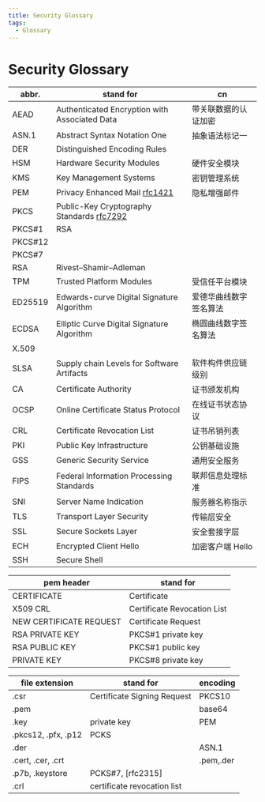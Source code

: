 ```yaml
---
title: Security Glossary
tags:
  - Glossary
---
```


# Security Glossary

| abbr.   | stand for                                     | cn                     |
| ------- | --------------------------------------------- | ---------------------- |
| AEAD    | Authenticated Encryption with Associated Data | 带关联数据的认证加密   |
| ASN.1   | Abstract Syntax Notation One                  | 抽象语法标记一         |
| DER     | Distinguished Encoding Rules                  |                        |
| HSM     | Hardware Security Modules                     | 硬件安全模块           |
| KMS     | Key Management Systems                        | 密钥管理系统           |
| PEM     | Privacy Enhanced Mail [rfc1421]               | 隐私增强邮件           |
| PKCS    | Public-Key Cryptography Standards [rfc7292]   |
| PKCS#1  | RSA                                           |
| PKCS#12 |
| PKCS#7  |
| RSA     | Rivest–Shamir–Adleman                         |
| TPM     | Trusted Platform Modules                      | 受信任平台模块         |
| ED25519 | Edwards-curve Digital Signature Algorithm     | 爱德华曲线数字签名算法 |
| ECDSA   | Elliptic Curve Digital Signature Algorithm    | 椭圆曲线数字签名算法   |
| X.509   |
| SLSA    | Supply chain Levels for Software Artifacts    | 软件构件供应链级别     |
| CA      | Certificate Authority                         | 证书颁发机构           |
| OCSP    | Online Certificate Status Protocol            | 在线证书状态协议       |
| CRL     | Certificate Revocation List                   | 证书吊销列表           |
| PKI     | Public Key Infrastructure                     | 公钥基础设施           |
| GSS     | Generic Security Service                      | 通用安全服务           |
| FIPS    | Federal Information Processing Standards      | 联邦信息处理标准       |
| SNI     | Server Name Indication                        | 服务器名称指示         |
| TLS     | Transport Layer Security                      | 传输层安全             |
| SSL     | Secure Sockets Layer                          | 安全套接字层           |
| ECH     | Encrypted Client Hello                        | 加密客户端 Hello       |
| SSH     | Secure Shell                                  |                        |

[rfc1421]: https://www.rfc-editor.org/rfc/rfc1421
[rfc7292]: https://www.rfc-editor.org/rfc/rfc7292

| pem header              | stand for                   |
| ----------------------- | --------------------------- |
| CERTIFICATE             | Certificate                 |
| X509 CRL                | Certificate Revocation List |
| NEW CERTIFICATE REQUEST | Certificate Request         |
| RSA PRIVATE KEY         | PKCS#1 private key          |
| RSA PUBLIC KEY          | PKCS#1 public key           |
| PRIVATE KEY             | PKCS#8 private key          |

| file extension      | stand for                   | encoding  |
| ------------------- | --------------------------- | --------- |
| .csr                | Certificate Signing Request | PKCS10    |
| .pem                |                             | base64    |
| .key                | private key                 | PEM       |
| .pkcs12, .pfx, .p12 | PCKS                        |
| .der                |                             | ASN.1     |
| .cert, .cer, .crt   |                             | .pem,.der |
| .p7b, .keystore     | PCKS#7, [rfc2315]           |
| .crl                | certificate revocation list |
